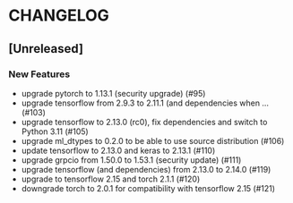 # CHANGELOG

## [Unreleased]

### New Features

- upgrade pytorch to 1.13.1 (security upgrade) (#95)
- upgrade tensorflow from 2.9.3 to 2.11.1 (and dependencies when … (#103)
- upgrade tensorflow to 2.13.0 (rc0), fix dependencies and switch to Python 3.11 (#105)
- upgrade ml_dtypes to 0.2.0 to be able to use source distribution (#106)
- update tensorflow to 2.13.0 and keras to 2.13.1 (#110)
- upgrade grpcio from 1.50.0 to 1.53.1 (security update) (#111)
- upgrade tensorflow (and dependencies) from 2.13.0 to 2.14.0 (#119)
- upgrade to tensorflow 2.15 and torch 2.1.1 (#120)
- downgrade torch to 2.0.1 for compatibility with tensorflow 2.15 (#121)


